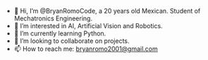 - 👋 Hi, I’m @BryanRomoCode, a 20 years old Mexican. Student of Mechatronics Engineering.
- 👀 I’m interested in AI, Artificial Vision and Robotics.
- 🌱 I’m currently learning Python.
- 💞️ I’m looking to collaborate on projects.
- 📫 How to reach me: bryanromo2001@gmail.com

<!---
BryanRomoCode/BryanRomoCode is a ✨ special ✨ repository because its `README.md` (this file) appears on your GitHub profile.
You can click the Preview link to take a look at your changes.
--->
